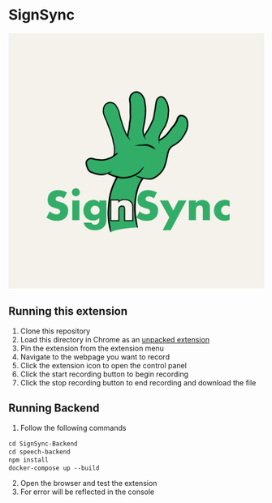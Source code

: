 # SignSync

![SignSync](public/assets/icons/Icon_SignSync.png)

## Running this extension

1. Clone this repository
2. Load this directory in Chrome as an [unpacked extension](https://developer.chrome.com/docs/extensions/mv3/getstarted/development-basics/#load-unpacked)
3. Pin the extension from the extension menu
4. Navigate to the webpage you want to record
5. Click the extension icon to open the control panel
6. Click the start recording button to begin recording
7. Click the stop recording button to end recording and download the file



## Running Backend
1. Follow the following commands
```
cd SignSync-Backend
cd speech-backend
npm install
docker-compose up --build
```
2. Open the browser and test the extension
3. For error will be reflected in the console
